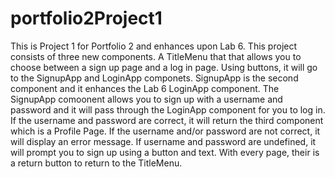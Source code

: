 # portfolio2Project1

This is Project 1 for Portfolio 2 and enhances upon Lab 6. 
This project consists of three new components. A TitleMenu that that allows you to choose between a sign up page and a log in page. Using buttons, it will go to the SignupApp and LoginApp componets. SignupApp is the second component and it enhances the Lab 6 LoginApp component.  The SignupApp comoonent allows you to sign up with a username and password and it will pass through the LoginApp component for you to log in. If the username and password are correct, it will return the third component which is a Profile Page. If the username and/or password are not correct, it will display an error message. If username and password are undefined, it will prompt you to sign up using a button and text. With every page, their is a return button to return to the TitleMenu. 